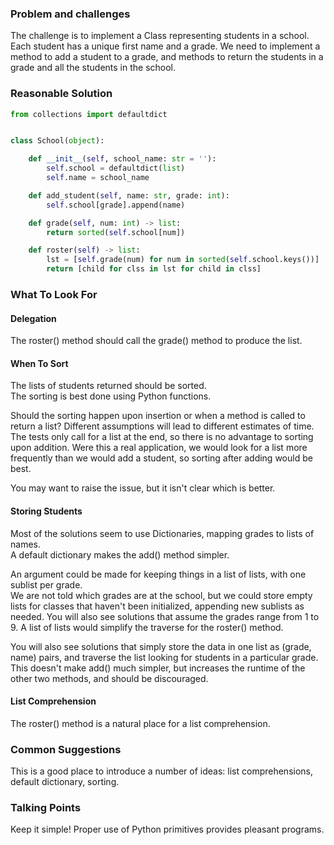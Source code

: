 ### Problem and challenges

The challenge is to implement a Class representing students in a school. 
Each student has a unique first name and a grade. 
We need to implement a method to add a student to a grade,
and methods to return the students in a grade and all the students in the school.

### Reasonable Solution
	
```python
from collections import defaultdict


class School(object):

    def __init__(self, school_name: str = ''):
        self.school = defaultdict(list)
        self.name = school_name

    def add_student(self, name: str, grade: int):
        self.school[grade].append(name)

    def grade(self, num: int) -> list:
        return sorted(self.school[num])

    def roster(self) -> list:
        lst = [self.grade(num) for num in sorted(self.school.keys())]
        return [child for clss in lst for child in clss]
```

### What To Look For

#### Delegation

The roster() method should call the grade() method to produce the list. 

#### When To Sort

The lists of students returned should be sorted.  
The sorting is best done using Python functions.  

Should the sorting happen upon insertion or when 
a method is called to return a list? 
Different assumptions will lead to different estimates of time. 
The tests only call for a list at the end, so there is no 
advantage to sorting upon addition. Were this a
real application, we would look for a list more 
frequently than we would add a student, so
sorting after adding would be best.

You may want to raise the issue, but it isn't clear which is better.

#### Storing Students

Most of the solutions seem to use Dictionaries,
mapping grades to lists of names.  
A default dictionary makes the add() method simpler.  

An argument could be made for keeping things in a list of lists,
with one sublist per grade.  
We are not told which grades are at the school, but 
we could store empty lists for classes that haven't been
initialized, appending new sublists as needed. 
You will also see solutions that assume the grades
range from 1 to 9. 
A list of lists would simplify the traverse for the roster() method. 

You will also see solutions that simply store the 
data in one list as (grade, name) pairs, and traverse
the list looking for students in a particular grade.
This doesn't make add() much simpler, but 
increases the runtime of the other two methods,
and should be discouraged.

#### List Comprehension

The roster() method is a natural place for a list comprehension.

### Common Suggestions

This is a good place to introduce a number of ideas:
list comprehensions, default dictionary, sorting.

### Talking Points

Keep it simple!  Proper use of Python primitives
provides pleasant programs.  

